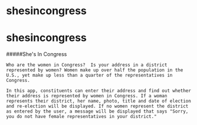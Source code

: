 # shesincongress

# shesincongress

#####She's In Congress

	Who are the women in Congress?  Is your address in a district represented by women? Women make up over half the population in the U.S., yet make up less than a quarter of the representatives in Congress.

	In this app, constituents can enter their address and find out whether their address is represented by women in Congress. If a woman represents their district, her name, photo, title and date of election and re-election will be displayed. If no women represent the district as entered by the user, a message will be displayed that says "Sorry, you do not have female representatives in your district."
